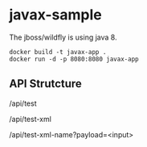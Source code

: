 # javax-sample

The jboss/wildfly is using java 8.

```
docker build -t javax-app .
docker run -d -p 8080:8080 javax-app
```

## API Strutcture

/api/test

/api/test-xml

/api/test-xml-name?payload=\<input\>

